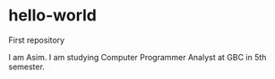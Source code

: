 # hello-world
First repository

I am Asim. I am studying Computer Programmer Analyst at GBC in 5th semester.
